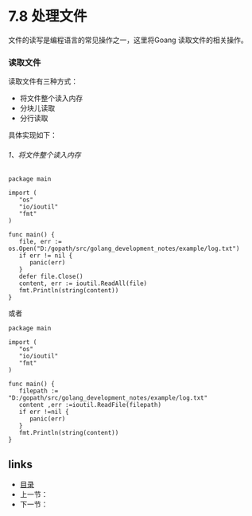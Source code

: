 # 7.8 处理文件

文件的读写是编程语言的常见操作之一，这里将Goang 读取文件的相关操作。

### 读取文件

读取文件有三种方式：

- 将文件整个读入内存
- 分块儿读取
- 分行读取

具体实现如下：

###### 1、将文件整个读入内存

```
package main

import (
   "os"
   "io/ioutil"
   "fmt"
)

func main() {
   file, err := os.Open("D:/gopath/src/golang_development_notes/example/log.txt")
   if err != nil {
      panic(err)
   }
   defer file.Close()
   content, err := ioutil.ReadAll(file)
   fmt.Println(string(content))
}
```

或者

```
package main

import (
   "os"
   "io/ioutil"
   "fmt"
)

func main() {
   filepath := "D:/gopath/src/golang_development_notes/example/log.txt"
   content ,err :=ioutil.ReadFile(filepath)
   if err !=nil {
      panic(err)
   }
   fmt.Println(string(content))
}
```



## links

- [目录](https://github.com/guyan0319/golang_development_notes/blob/master/zh/preface.md)
- 上一节：
- 下一节：

